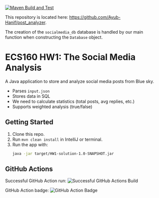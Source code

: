[![Maven Build and Test](https://github.com/Ayub-Hanif/post_analyzer/actions/workflows/maven.yml/badge.svg)](https://github.com/Ayub-Hanif/post_analyzer/actions/workflows/maven.yml)

This repository is located here: https://github.com/Ayub-Hanif/post_analyzer.

The creation of the `socialmedia_db` database is handled by our main function when constructing the `Database` object.

# ECS160 HW1: The Social Media Analysis

A Java application to store and analyze social media posts from Blue sky.
- Parses `input.json`
- Stores data in SQL
- We need to calculate statistics (total posts, avg replies, etc.)
- Supports weighted analysis (true/false)

## Getting Started
1. Clone this repo.
2. Run `mvn clean install` in IntelliJ or terminal.
3. Run the app with:
   ```bash
   java -jar target/HW1-solution-1.0-SNAPSHOT.jar

## GitHub Actions
Successful GitHub Action run:
![Successful GitHub Actions Build](gh-action-pass.png)

GitHub Action badge:
![GitHub Action Badge](gh-action-badge.png)



